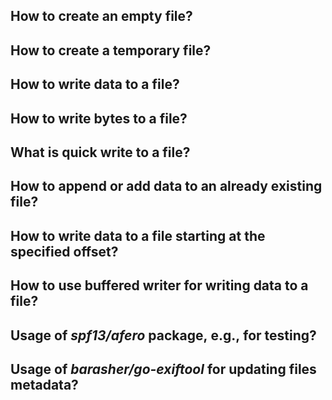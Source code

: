 ## How to create an empty file?
## How to create a temporary file?
## How to write data to a file?
## How to write bytes to a file?
## What is quick write to a file?
## How to append or add data to an already existing file?
## How to write data to a file starting at the specified offset?
## How to use buffered writer for writing data to a file?
## Usage of _spf13/afero_ package, e.g., for testing?
## Usage of _barasher/go-exiftool_ for updating files metadata?